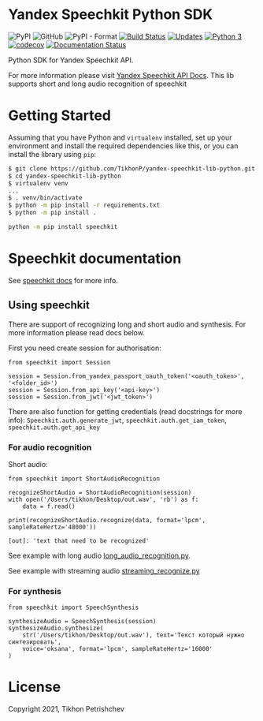 # Yandex Speechkit Python SDK

![PyPI](https://img.shields.io/pypi/v/speechkit) ![GitHub](https://img.shields.io/github/license/tikhonp/yandex-speechkit-lib-python) ![PyPI - Format](https://img.shields.io/pypi/format/wheel) [![Build Status](https://travis-ci.com/TikhonP/yandex-speechkit-lib-python.svg?branch=master)](https://travis-ci.com/TikhonP/yandex-speechkit-lib-python) [![Updates](https://pyup.io/repos/github/TikhonP/yandex-speechkit-lib-python/shield.svg)](https://pyup.io/repos/github/TikhonP/yandex-speechkit-lib-python/) [![Python 3](https://pyup.io/repos/github/TikhonP/yandex-speechkit-lib-python/python-3-shield.svg)](https://pyup.io/repos/github/TikhonP/yandex-speechkit-lib-python/) [![codecov](https://codecov.io/gh/tikhonp/yandex-speechkit-lib-python/branch/master/graph/badge.svg?token=NRNV9E36I4)](https://codecov.io/gh/tikhonp/yandex-speechkit-lib-python) [![Documentation Status](https://readthedocs.org/projects/yandex-speechkit-lib-python/badge/?version=latest)](https://yandex-speechkit-lib-python.readthedocs.io/en/latest/?badge=latest)

Python SDK for Yandex Speechkit API.

For more information please visit [Yandex Speechkit API Docs](https://cloud.yandex.com/en/docs/speechkit/). This lib
supports short and long audio recognition of speechkit

# Getting Started

Assuming that you have Python and `virtualenv` installed, set up your environment and install the required dependencies
like this, or you can install the library using `pip`:

```bash
$ git clone https://github.com/TikhonP/yandex-speechkit-lib-python.git
$ cd yandex-speechkit-lib-python
$ virtualenv venv
...
$ . venv/bin/activate
$ python -m pip install -r requirements.txt
$ python -m pip install .
```

```bash
python -m pip install speechkit
```

# Speechkit documentation

See [speechkit docs](https://yandex-speechkit-lib-python.readthedocs.io/en/latest/index.html) for more info.

## Using speechkit

There are support of recognizing long and short audio and synthesis. For more information please read docs below.

First you need create session for authorisation:

```python3
from speechkit import Session

session = Session.from_yandex_passport_oauth_token('<oauth_token>', '<folder_id>')
session = Session.from_api_key('<api-key>')
session = Session.from_jwt('<jwt_token>')
```

There are also function for getting credentials (read docstrings for more info):
`Speechkit.auth.generate_jwt`,  `speechkit.auth.get_iam_token`, `speechkit.auth.get_api_key`

### For audio recognition

Short audio:

```python3
from speechkit import ShortAudioRecognition

recognizeShortAudio = ShortAudioRecognition(session)
with open('/Users/tikhon/Desktop/out.wav', 'rb') as f:
    data = f.read()

print(recognizeShortAudio.recognize(data, format='lpcm', sampleRateHertz='48000'))

[out]: 'text that need to be recognized'
```

See example with long audio [long_audio_recognition.py](https://github.com/TikhonP/yandex-speechkit-lib-python/blob/master/examples/long_audio_recognition.py).

See example with streaming audio [streaming_recognize.py](https://github.com/TikhonP/yandex-speechkit-lib-python/blob/master/examples/streaming_recognize.py)
### For synthesis

```python3
from speechkit import SpeechSynthesis

synthesizeAudio = SpeechSynthesis(session)
synthesizeAudio.synthesize(
    str('/Users/tikhon/Desktop/out.wav'), text='Текст который нужно синтезировать',
    voice='oksana', format='lpcm', sampleRateHertz='16000'
)
```

# License

Copyright 2021, Tikhon Petrishchev